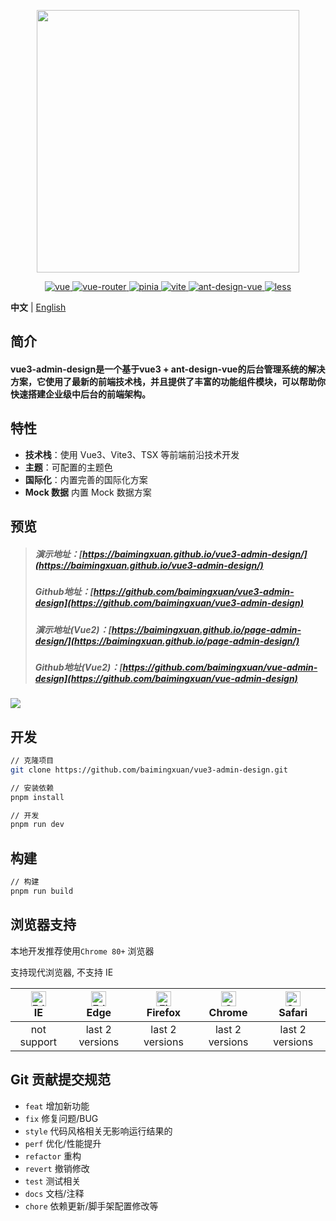 <p align="center">
  <img width="420" src="https://baimingxuan.gitee.io/media-store/images/logo-v3_md.png">
</p>



<p align="center">
  <a href="https://github.com/vuejs/core">
    <img src="https://img.shields.io/badge/vue-3.2.37-brightgreen.svg" alt="vue">
  </a>
  <a href="https://github.com/vuejs/router">
    <img src="https://img.shields.io/badge/vue--router-4.0.14-brightgreen.svg" alt="vue-router">
  </a>
  <a href="https://github.com/vuejs/pinia">
    <img src="https://img.shields.io/badge/pinia-2.0.13-brightgreen.svg" alt="pinia">
  </a>
  <a href="https://github.com/vitejs/vite">
    <img src="https://img.shields.io/badge/vite-3.0.2-brightgreen.svg" alt="vite">
  </a>
  <a href="https://github.com/vueComponent/ant-design-vue">
    <img src="https://img.shields.io/badge/antdesign-3.2.10-brightgreen.svg" alt="ant-design-vue">
  </a>
  <a href="https://github.com/less">
    <img src="https://img.shields.io/badge/less-4.1.3-brightgreen.svg" alt="less">
  </a>
</p>  



**中文** | [English](./README.md)

## 简介

#### vue3-admin-design是一个基于vue3 + ant-design-vue的后台管理系统的解决方案，它使用了最新的前端技术栈，并且提供了丰富的功能组件模块，可以帮助你快速搭建企业级中后台的前端架构。

## 特性

- **技术栈**：使用 Vue3、Vite3、TSX 等前端前沿技术开发
- **主题**：可配置的主题色
- **国际化**：内置完善的国际化方案
- **Mock 数据** 内置 Mock 数据方案

## 预览

> ##### 演示地址：[https://baimingxuan.github.io/vue3-admin-design/](https://baimingxuan.github.io/vue3-admin-design/)
>
> ##### Github地址：[https://github.com/baimingxuan/vue3-admin-design](https://github.com/baimingxuan/vue3-admin-design)
>
> ##### 演示地址(Vue2)：[https://baimingxuan.github.io/page-admin-design/](https://baimingxuan.github.io/page-admin-design/)
>
> ##### Github地址(Vue2)：[https://github.com/baimingxuan/vue-admin-design](https://github.com/baimingxuan/vue-admin-design)
>

![](https://cdn.jsdelivr.net/gh/baimingxuan/media-store/images/home-vue3.png)

## 开发

```bash
// 克隆项目
git clone https://github.com/baimingxuan/vue3-admin-design.git

// 安装依赖
pnpm install

// 开发
pnpm run dev
```

## 构建

```bash
// 构建
pnpm run build
```

## 浏览器支持

本地开发推荐使用`Chrome 80+` 浏览器

支持现代浏览器, 不支持 IE

| [<img src="https://raw.githubusercontent.com/alrra/browser-logos/master/src/edge/edge_48x48.png" alt=" Edge" width="24px" height="24px" />](http://godban.github.io/browsers-support-badges/)</br>IE | [<img src="https://raw.githubusercontent.com/alrra/browser-logos/master/src/edge/edge_48x48.png" alt=" Edge" width="24px" height="24px" />](http://godban.github.io/browsers-support-badges/)</br>Edge | [<img src="https://raw.githubusercontent.com/alrra/browser-logos/master/src/firefox/firefox_48x48.png" alt="Firefox" width="24px" height="24px" />](http://godban.github.io/browsers-support-badges/)</br>Firefox | [<img src="https://raw.githubusercontent.com/alrra/browser-logos/master/src/chrome/chrome_48x48.png" alt="Chrome" width="24px" height="24px" />](http://godban.github.io/browsers-support-badges/)</br>Chrome | [<img src="https://raw.githubusercontent.com/alrra/browser-logos/master/src/safari/safari_48x48.png" alt="Safari" width="24px" height="24px" />](http://godban.github.io/browsers-support-badges/)</br>Safari |
| :----------------------------------------------------------: | :----------------------------------------------------------: | :----------------------------------------------------------: | :----------------------------------------------------------: | :----------------------------------------------------------: |
|                         not support                          |                       last 2 versions                        |                       last 2 versions                        |                       last 2 versions                        |                       last 2 versions                        |

## Git 贡献提交规范

- `feat` 增加新功能
- `fix` 修复问题/BUG
- `style` 代码风格相关无影响运行结果的
- `perf` 优化/性能提升
- `refactor` 重构
- `revert` 撤销修改
- `test` 测试相关
- `docs` 文档/注释
- `chore` 依赖更新/脚手架配置修改等